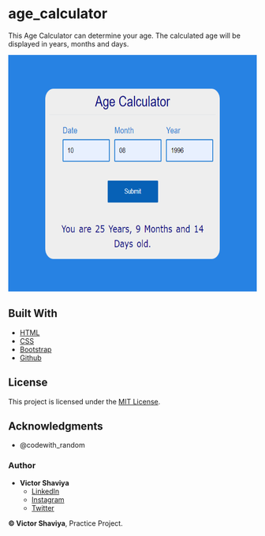 # age_calculator
This Age Calculator can determine your age. The calculated age will be displayed in years, months and days.
           
<img src="https://github.com/ShaviyaVictor/age_calculator/blob/main/assets/images/age_calcScreenshot.png" width="600" height="480">             

## Built With

* [HTML](https://developer.mozilla.org/en-US/docs/Web/HTML)        
* [CSS](https://developer.mozilla.org/en-US/docs/Web/css)             
* [Bootstrap](https://getbootstrap.com/docs/5.2/getting-started/introduction/)       
* [Github](https://github.com/ShaviyaVictor/shaviya)       

## License

This project is licensed under the [MIT License](https://github.com/ShaviyaVictor/age_calculator/blob/main/LICENSE).     

## Acknowledgments

* @codewith_random

### Author

* **Victor Shaviya**        
    - [LinkedIn](https://www.linkedin.com/in/victor-shaviya-532ab0110/)          
    - [Instagram](https://www.instagram.com/shaviyavictor/)        
    - [Twitter](https://twitter.com/ShaviyaVictor)

  
**© Victor Shaviya**, Practice Project.